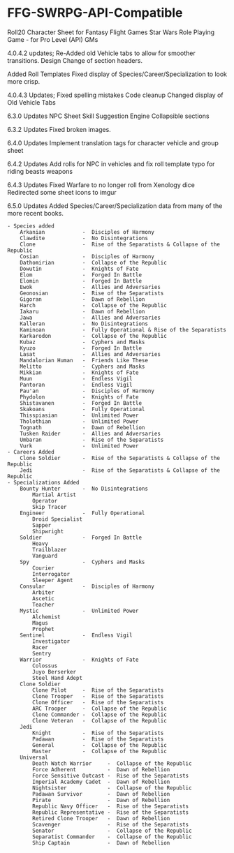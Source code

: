# FFG-SWRPG-API-Compatible
Roll20 Character Sheet for Fantasy Flight Games Star Wars Role Playing Game - for Pro Level (API) GMs

4.0.4.2 updates;
Re-Added old Vehicle tabs to allow for smoother transitions.
Design Change of section headers.

Added Roll Templates
Fixed display of Species/Career/Specialization to look more crisp.

4.0.4.3 Updates;
Fixed spelling mistakes
Code cleanup
Changed display of Old Vehicle Tabs

6.3.0 Updates
NPC Sheet
Skill Suggestion Engine
Collapsible sections

6.3.2 Updates
Fixed broken images.

6.4.0 Updates
Implement translation tags for character vehicle and group sheet

6.4.2 Updates
Add rolls for NPC in vehicles and fix roll template typo for riding beasts weapons

6.4.3 Updates
Fixed Warfare to no longer roll from Xenology dice
Redirected some sheet icons to imgur

6.5.0 Updates
Added Species/Career/Specialization data from many of the more recent books.

	- Species added
		Arkanian			-  Disciples of Harmony
		Clawdite			-  No Disintegrations	
		Clone				-  Rise of the Separatists & Collapse of the Republic
		Cosian				-  Disciples of Harmony
		Dathomirian			-  Collapse of the Republic
		Dowutin				-  Knights of Fate
		Elom				-  Forged In Battle
		Elomin				-  Forged In Battle
		Ewok				-  Allies and Adversaries
		Geonosian			-  Rise of the Separatists
		Gigoran				-  Dawn of Rebellion
		Harch				-  Collapse of the Republic
		Iakaru				-  Dawn of Rebellion
		Jawa				-  Allies and Adversaries
		Kalleran			-  No Disintegrations
		Kaminoan			-  Fully Operational & Rise of the Separatists
		Karkarodon			-  Collapse of the Republic
		Kubaz				-  Cyphers and Masks
		Kyuzo				-  Forged In Battle
		Lasat				-  Allies and Adversaries
		Mandalorian Human	-  Friends Like These
		Melitto				-  Cyphers and Masks
		Mikkian				-  Knights of Fate
		Muun				-  Endless Vigil
		Pantoran			-  Endless Vigil
		Pau'an				-  Disciples of Harmony
		Phydolon			-  Knights of Fate
		Shistavanen			-  Forged In Battle
		Skakoans			-  Fully Operational
		Thisspiasian		-  Unlimited Power
		Tholothian			-  Unlimited Power
		Tognath				-  Dawn of Rebellion
		Tusken Raider		-  Allies and Adversaries
		Umbaran				-  Rise of the Separatists
		Vurk				-  Unlimited Power
	- Careers Added
		Clone Soldier		-  Rise of the Separatists & Collapse of the Republic
		Jedi				-  Rise of the Separatists & Collapse of the Republic
	- Specializations Added
		Bounty Hunter		-  No Disintegrations
			Martial Artist
			Operator
			Skip Tracer
		Engineer			-  Fully Operational
			Droid Specialist
			Sapper
			Shipwright
		Soldier				-  Forged In Battle
			Heavy
			Trailblazer
			Vanguard
		Spy					-  Cyphers and Masks
			Courier
			Interrogator
			Sleeper Agent
		Consular			-  Disciples of Harmony
			Arbiter
			Ascetic
			Teacher
		Mystic				-  Unlimited Power
			Alchemist
			Magus
			Prophet
		Sentinel			-  Endless Vigil
			Investigator
			Racer
			Sentry
		Warrior				-  Knights of Fate
			Colossus
			Juyo Berserker
			Steel Hand Adept
		Clone Soldier
			Clone Pilot		-  Rise of the Separatists
			Clone Trooper	-  Rise of the Separatists
			Clone Officer   -  Rise of the Separatists
			ARC Trooper		-  Collapse of the Republic
			Clone Commander	-  Collapse of the Republic
			Clone Veteran	-  Collapse of the Republic
		Jedi
			Knight			-  Rise of the Separatists
			Padawan			-  Rise of the Separatists
			General			-  Collapse of the Republic
			Master			-  Collapse of the Republic
		Universal
			Death Watch Warrior		-  Collapse of the Republic
			Force Adherent			-  Dawn of Rebellion
			Force Sensitive Outcast	-  Rise of the Separatists
			Imperial Academy Cadet	-  Dawn of Rebellion
			Nightsister				-  Collapse of the Republic
			Padawan Survivor		-  Dawn of Rebellion
			Pirate					-  Dawn of Rebellion
			Republic Navy Officer	-  Rise of the Separatists
			Republic Representative	-  Rise of the Separatists
			Retired Clone Trooper	-  Dawn of Rebellion
			Scavenger				-  Rise of the Separatists
			Senator					-  Collapse of the Republic
			Separatist Commander	-  Collapse of the Republic
			Ship Captain			-  Dawn of Rebellion
	
